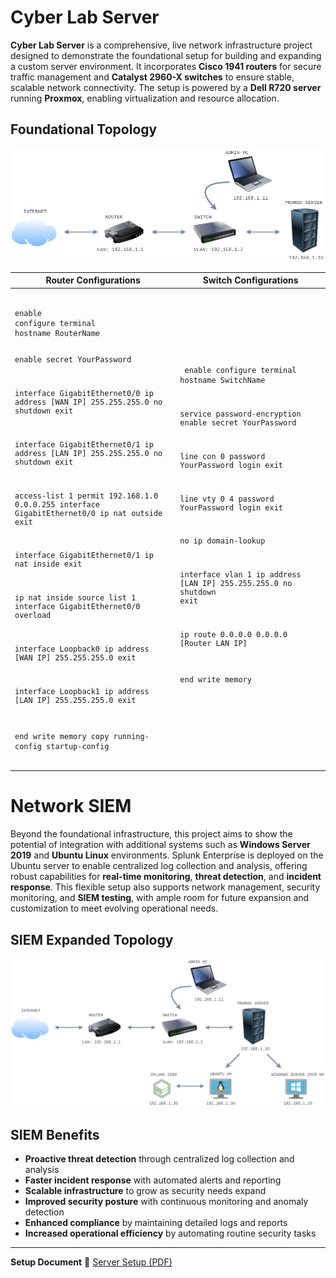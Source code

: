# **Cyber Lab Server**

**Cyber Lab Server** is a comprehensive, live network infrastructure project designed to demonstrate the foundational setup for building and expanding a custom server environment. It incorporates **Cisco 1941 routers** for secure traffic management and **Catalyst 2960-X switches** to ensure stable, scalable network connectivity. The setup is powered by a **Dell R720 server** running **Proxmox**, enabling virtualization and resource allocation.

## **Foundational Topology**

![Foundational Topology](Topologies/Foundational%20Topology.png)

<table>
  <thead>
    <tr>
      <th>Router Configurations</th>
      <th>Switch Configurations</th>
    </tr>
  </thead>
  <tbody>
    <tr>
      <td>
        <pre><code>
enable
configure terminal
hostname RouterName

enable secret YourPassword

interface GigabitEthernet0/0
ip address [WAN IP] 255.255.255.0
no shutdown
exit

interface GigabitEthernet0/1
ip address [LAN IP] 255.255.255.0
no shutdown
exit

access-list 1 permit 192.168.1.0 0.0.0.255
interface GigabitEthernet0/0
ip nat outside
exit

interface GigabitEthernet0/1
ip nat inside
exit

ip nat inside source list 1 interface GigabitEthernet0/0 overload

interface Loopback0
ip address [WAN IP] 255.255.255.0
exit

interface Loopback1
ip address [LAN IP] 255.255.255.0
exit

end
write memory
copy running-config startup-config
        </code></pre>
      </td>
      <td>
        <pre><code>
enable
configure terminal
hostname SwitchName                                                                                                                                                                                                                              

service password-encryption
enable secret YourPassword

line con 0
password YourPassword
login
exit

line vty 0 4
password YourPassword
login
exit

no ip domain-lookup

interface vlan 1
ip address [LAN IP] 255.255.255.0
no shutdown
exit

ip route 0.0.0.0 0.0.0.0 [Router LAN IP]

end
write memory
        </code></pre>
      </td>
    </tr>
  </tbody>
</table>

# **Network SIEM**

Beyond the foundational infrastructure, this project aims to show the potential of integration with additional systems such as **Windows Server 2019** and **Ubuntu Linux** environments. Splunk Enterprise is deployed on the Ubuntu server to enable centralized log collection and analysis, offering robust capabilities for **real-time monitoring**, **threat detection**, and **incident response**. This flexible setup also supports network management, security monitoring, and **SIEM testing**, with ample room for future expansion and customization to meet evolving operational needs.

## SIEM Expanded Topology

![Extended Topology](Topologies/Extended%20Topology.png)

## **SIEM Benefits**
- **Proactive threat detection** through centralized log collection and analysis  
- **Faster incident response** with automated alerts and reporting  
- **Scalable infrastructure** to grow as security needs expand  
- **Improved security posture** with continuous monitoring and anomaly detection  
- **Enhanced compliance** by maintaining detailed logs and reports  
- **Increased operational efficiency** by automating routine security tasks

---

**Setup Document** 
📄 [Server Setup (PDF)](./Server%20Setup.pdf)

